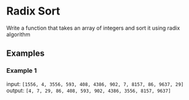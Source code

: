 # Radix Sort

Write a function that takes an array of integers and sort it using radix algorithm

## Examples

### Example 1

input: `[1556, 4, 3556, 593, 408, 4386, 902, 7, 8157, 86, 9637, 29]`
output: `[4, 7, 29, 86, 408, 593, 902, 4386, 3556, 8157, 9637]`

